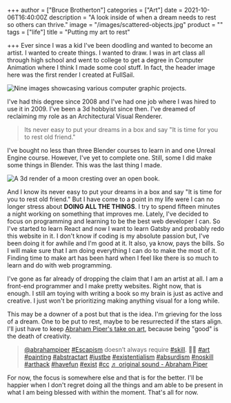 +++
author = ["Bruce Brotherton"]
categories = ["Art"]
date = 2021-10-06T16:40:00Z
description = "A look inside of when a dream needs to rest so others can thrive."
image = "/images/scattered-objects.jpg"
product = ""
tags = ["life"]
title = "Putting my art to rest"

+++
Ever since I was a kid I've been doodling and wanted to become an artist. I wanted to create things. I wanted to draw. I was in art class all through high school and went to college to get a degree in Computer Animation where I think I made some cool stuff. In fact, the header image here was the first render I created at FullSail.

![Nine images showcasing various computer graphic projects.](/images/projects-collage.jpg)

I've had this degree since 2008 and I've had one job where I was hired to use it in 2009. I've been a 3d hobbyist since then. I've dreamed of reclaiming my role as an Architectural Visual Renderer.

> Its never easy to put your dreams in a box and say "It is time for you to rest old friend."

I've bought no less than three Blender courses to learn in and one Unreal Engine course. However, I've yet to complete one. Still, some I did make some things in Blender. This was the last thing I made.

![A 3d render of a moon cresting over an open book.](/images/read-at-night.jpg)

And I know its never easy to put your dreams in a box and say "It is time for you to rest old friend." But I have come to a point in my life were I can no longer stress about <strong style="text-transform: uppercase">doing all the things</strong>. I try to spend fifteen minutes a night working on something that improves me. Lately, I've decided to focus on programming and learning to be the best web developer I can. So I've started to learn React and now I want to learn Gatsby and probably redo this website in it. I don't know if coding is my absolute passion but, I've been doing it for awhile and I'm good at it. It also, ya know, pays the bills. So I will make sure that I am doing everything I can do to make the most of it. Finding time to make art has been hard when I feel like there is so much to learn and do with web programming.

I've gone as far already of dropping the claim that I am an artist at all. I am a front-end programmer and I make pretty websites. Right now, that is enough. I still am toying with writing a book so my brain is just as active and creative. I just won't be prioritizing making anything visual for a long while.

This may be a downer of a post but that is the idea. I'm grieving for the loss of a dream. One to be put to rest, maybe to be resurrected if the stars align. I'll just have to keep [Abraham Piper's take on art](https://www.tiktok.com/@abrahampiper/video/6918915938469399813?lang=en&is_copy_url=1&is_from_webapp=v1), because being "good" is the death of creativity.

<blockquote class="tiktok-embed" cite="https://www.tiktok.com/@abrahampiper/video/6918915938469399813" data-video-id="6918915938469399813" style="max-width: 605px;min-width: 325px;" > <section> <a target="_blank" title="@abrahampiper" href="https://www.tiktok.com/@abrahampiper">@abrahampiper</a> <a title="escapism" target="_blank" href="https://www.tiktok.com/tag/escapism">#Escapism</a> doesn’t always require <a title="skill" target="_blank" href="https://www.tiktok.com/tag/skill">#skill</a>. 🤷‍♀️ <a title="art" target="_blank" href="https://www.tiktok.com/tag/art">#art</a> <a title="painting" target="_blank" href="https://www.tiktok.com/tag/painting">#painting</a> <a title="abstractart" target="_blank" href="https://www.tiktok.com/tag/abstractart">#abstractart</a> <a title="justbe" target="_blank" href="https://www.tiktok.com/tag/justbe">#justbe</a> <a title="existentialism" target="_blank" href="https://www.tiktok.com/tag/existentialism">#existentialism</a> <a title="absurdism" target="_blank" href="https://www.tiktok.com/tag/absurdism">#absurdism</a> <a title="noskill" target="_blank" href="https://www.tiktok.com/tag/noskill">#noskill</a> <a title="arthack" target="_blank" href="https://www.tiktok.com/tag/arthack">#arthack</a> <a title="havefun" target="_blank" href="https://www.tiktok.com/tag/havefun">#havefun</a> <a title="exist" target="_blank" href="https://www.tiktok.com/tag/exist">#exist</a> <a title="cc" target="_blank" href="https://www.tiktok.com/tag/cc">#cc</a> <a target="_blank" title="♬ original sound - Abraham Piper" href="https://www.tiktok.com/music/original-sound-6918915916797430533">♬ original sound - Abraham Piper</a> </section> </blockquote><script async src="https://www.tiktok.com/embed.js"></script>

For now, the focus is somewhere else and that is for the better. I'll be happier when I don't regret doing all the things and am able to be present in what I am being blessed with within the moment. That's all for now.